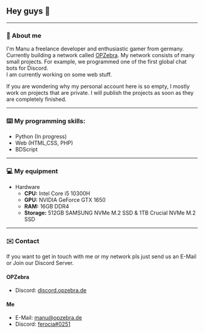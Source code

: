 ## Hey guys 👋

--------------------------------------------------

### 👤 About me

I'm Manu a freelance developer and enthusiastic gamer from germany. Currently building a network called [OPZebra](https://www.opzebra.de/).
My network consists of many small projects. For example, we programmed one of the first global chat bots for Discord.  
I am currently working on some web stuff.

If you are wondering why my personal account here is so empty, I mostly work on projects that are private.
I will publish the projects as soon as they are completely finished. 

--------------------------

### ⌨️ My programming skills:

- Python (In progress)
- Web (HTML,CSS, PHP)
- BDScript

---------------------------

### 💻 My equipment

* Hardware
  - **CPU:** Intel Core i5 10300H
  - **GPU:** NVIDIA GeForce GTX 1650
  - **RAM:** 16GB DDR4
  - **Storage:** 512GB SAMSUNG NVMe M.2 SSD & 1TB Crucial NVMe M.2 SSD

-----------------------

### ✉️ Contact

If you want to get in touch with me or my network pls just send us an E-Mail or Join our Discord Server.

#### OPZebra

* Discord: [discord.opzebra.de](http://discord.opzebra.de/)

#### Me

* E-Mail: [manu@opzebra.de](mailto:manu@opzebra.de)
* Discord: [ferocia#0251](https://discord.com/users/477070826668294155)
